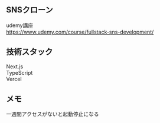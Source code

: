 ## SNSクローン
udemy講座</br>
https://www.udemy.com/course/fullstack-sns-development/

## 技術スタック
Next.js</br>
TypeScript</br>
Vercel

## メモ
一週間アクセスがないと起動停止になる
